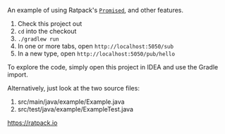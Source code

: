 An example of using Ratpack's [`Promised`](https://ratpack.io/manual/1.2.0/api/ratpack/exec/util/Promised.html), and other features.

1. Check this project out
2. `cd` into the checkout
3. `./gradlew run`
4. In one or more tabs, open `http://localhost:5050/sub`
5. In a new type, open `http://localhost:5050/pub/hello`

To explore the code, simply open this project in IDEA and use the Gradle import.

Alternatively, just look at the two source files:

1. src/main/java/example/Example.java
2. src/test/java/example/ExampleTest.java

https://ratpack.io